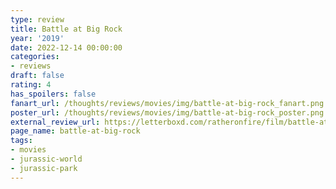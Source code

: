 ```yaml
---
type: review
title: Battle at Big Rock
year: '2019'
date: 2022-12-14 00:00:00
categories:
- reviews
draft: false
rating: 4
has_spoilers: false
fanart_url: /thoughts/reviews/movies/img/battle-at-big-rock_fanart.png
poster_url: /thoughts/reviews/movies/img/battle-at-big-rock_poster.png
external_review_url: https://letterboxd.com/ratheronfire/film/battle-at-big-rock/
page_name: battle-at-big-rock
tags:
- movies
- jurassic-world
- jurassic-park
---
```


